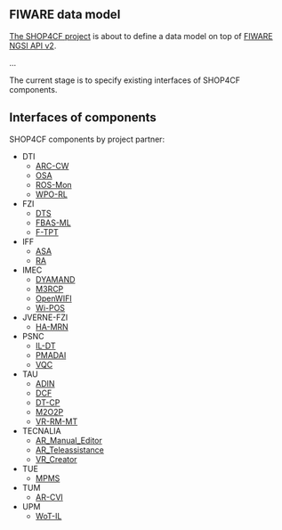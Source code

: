 ## FIWARE data model 

[The SHOP4CF project](https://shop4cf.eu/) is about to define a data model on top of 
[FIWARE NGSI API v2](https://fiware-orion.readthedocs.io/en/stable/user/walkthrough_apiv2/index.html).  

...

The current stage is to specify existing interfaces of SHOP4CF components.

## Interfaces of components

SHOP4CF components by project partner:

- DTI
    - [ARC-CW](partners/DTI/ARC-CW.md)
    - [OSA](partners/DTI/OSA.md)
    - [ROS-Mon](partners/DTI/ROS-Mon.md)
    - [WPO-RL](partners/DTI/WPO-RL.md)
- FZI
    - [DTS](partners/FZI/DTS.md)
    - [FBAS-ML](partners/FZI/FBAS-ML.md)
    - [F-TPT](partners/FZI/F-TPT.md)
- IFF
    - [ASA](partners/IFF/ASA.md)
    - [RA](partners/IFF/RA.md)
- IMEC
    - [DYAMAND](partners/IMEC/DYAMAND.md)
    - [M3RCP](partners/IMEC/M3RCP.md)
    - [OpenWIFI](partners/IMEC/OpenWIFI.md)
    - [Wi-POS](partners/IMEC/Wi-POS.md)
- JVERNE-FZI
    - [HA-MRN](partners/JVERNE-FZI/HA-MRN.md)
- PSNC
    - [IL-DT](partners/PSNC/IL-DT.md)
    - [PMADAI](partners/PSNC/PMADAI.md)
    - [VQC](partners/PSNC/VQC.md)
- TAU
    - [ADIN](partners/TAU/ADIN.md)
    - [DCF](partners/TAU/DCF.md)
    - [DT-CP](partners/TAU/DT-CP.md)
    - [M2O2P](partners/TAU/M2O2P.md)
    - [VR-RM-MT](partners/TAU/VR-RM-MT.md)
- TECNALIA
    - [AR_Manual_Editor](partners/TECNALIA/AR_Manual_Editor.md)
    - [AR_Teleassistance](partners/TECNALIA/AR_Teleassistance.md)
    - [VR_Creator](partners/TECNALIA/VR_Creator.md)
- TUE
    - [MPMS](partners/TUE/MPMS.md)
- TUM
    - [AR-CVI](partners/TUM/AR-CVI.md)
- UPM
    - [WoT-IL](partners/UPM/WoT-IL.md)
